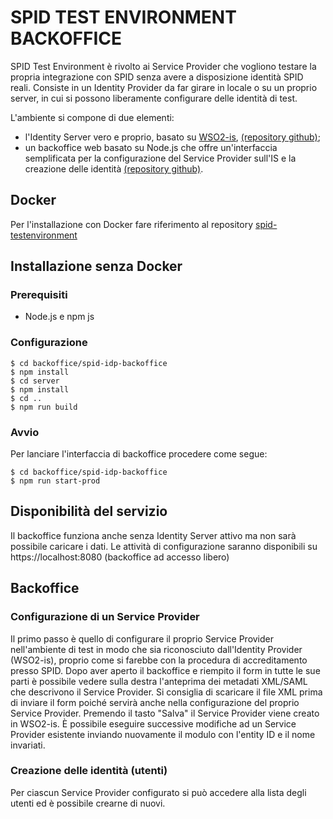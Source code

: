 # SPID TEST ENVIRONMENT BACKOFFICE

SPID Test Environment è rivolto ai Service Provider che vogliono testare la propria integrazione con SPID senza avere a disposizione identità SPID reali.
Consiste in un Identity Provider da far girare in locale o su un proprio server, in cui si possono liberamente configurare delle identità di test.

L'ambiente si compone di due elementi:
* l'Identity Server vero e proprio, basato su [WSO2-is](https://github.com/wso2/product-is), [(repository github)](https://github.com/italia/spid-testenv-identityserver);
* un backoffice web basato su Node.js che offre un'interfaccia semplificata per la configurazione del Service Provider sull'IS e la creazione delle identità [(repository github)](https://github.com/italia/spid-testenv-backoffice).

## Docker

Per l'installazione con Docker fare riferimento al repository [spid-testenvironment](https://github.com/italia/spid-testenv-docker)

## Installazione senza Docker

### Prerequisiti

* Node.js e npm js

### Configurazione

```
$ cd backoffice/spid-idp-backoffice
$ npm install
$ cd server
$ npm install
$ cd ..
$ npm run build
```

### Avvio

Per lanciare l'interfaccia di backoffice procedere come segue:

```
$ cd backoffice/spid-idp-backoffice
$ npm run start-prod
```

## Disponibilità del servizio

Il backoffice funziona anche senza Identity Server attivo ma non sarà possibile caricare i dati.
Le attività di configurazione saranno disponibili su https://localhost:8080 (backoffice ad accesso libero)

## Backoffice

### Configurazione di un Service Provider

Il primo passo è quello di configurare il proprio Service Provider nell'ambiente di test in modo che sia riconosciuto dall'Identity Provider (WSO2-is), proprio come si farebbe con la procedura di accreditamento presso SPID.
Dopo aver aperto il backoffice e riempito il form in tutte le sue parti è possibile vedere sulla destra l'anteprima dei metadati XML/SAML che descrivono il Service Provider. Si consiglia di scaricare il file XML prima di inviare il form poiché servirà anche nella configurazione del proprio Service Provider. Premendo il tasto "Salva" il Service Provider viene creato in WSO2-is.
È possibile eseguire successive modifiche ad un Service Provider esistente inviando nuovamente il modulo con l'entity ID e il nome invariati.

### Creazione delle identità (utenti)

Per ciascun Service Provider configurato si può accedere alla lista degli utenti ed è possibile crearne di nuovi.

